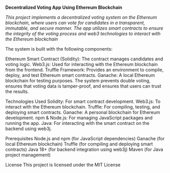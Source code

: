 
**Decentralized Voting App Using Ethereum Blockchain**

*This project implements a decentralized voting system on the Ethereum blockchain, where users can vote for candidates in a transparent, immutable, and secure manner. The app utilizes smart contracts to ensure the integrity of the voting process and web3 technologies to interact with the Ethereum blockchain*

 The system is built with the following components:

Ethereum Smart Contract (Solidity): The contract manages candidates and voting logic.
Web3.js: Used for interacting with the Ethereum blockchain from the frontend.
Truffle Framework: Provides an environment to compile, deploy, and test Ethereum smart contracts.
Ganache: A local Ethereum blockchain for testing purposes.
The system prevents double voting, ensures that voting data is tamper-proof, and ensures that users can trust the results.

Technologies Used
Solidity: For smart contract development.
Web3.js: To interact with the Ethereum blockchain.
Truffle: For compiling, testing, and deploying smart contracts.
Ganache: A personal blockchain for Ethereum development.
npm & Node.js: For managing JavaScript packages and running the app.
Java: For interacting with the smart contract on the backend using web3j.


Prerequisites
Node.js and npm (for JavaScript dependencies)
Ganache (for local Ethereum blockchain)
Truffle (for compiling and deploying smart contracts)
Java 18+ (for backend integration using web3j)
Maven (for Java project management)

License
This project is licensed under the MIT License 
